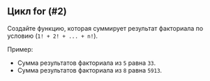 Цикл for (#2)
-
Создайте функцию, которая суммирует результат факториала по условию (`1! + 2! + ... + n!`).

Пример:

- Сумма результатов факториала из `5` равна `33`.
- Сумма результатов факториала из `8` равна `5913`.